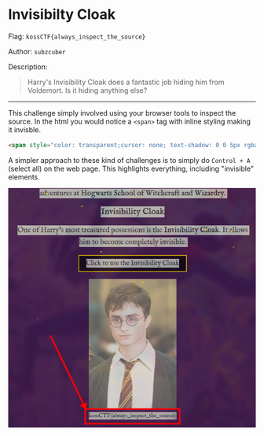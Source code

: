 # Invisibilty Cloak

Flag: `kossCTF{always_inspect_the_source}`

Author: `subzcuber`

Description:
> Harry's Invisibility Cloak does a fantastic job hiding him from Voldemort. Is it hiding anything else?

---

This challenge simply involved using your browser tools to inspect the source. In the html you would notice a `<span>` tag with inline styling making it invisble.

```html
<span style="color: transparent;cursor: none; text-shadow: 0 0 5px rgba(0,0,0,0.09);text-decoration: line-through;">kossCTF{always_inspect_the_source}</span>
```

A simpler approach to these kind of challenges is to simply do `Control + A` (select all) on the web page. This highlights everything, including "invisible" elements.

![flag](./flag.png)
